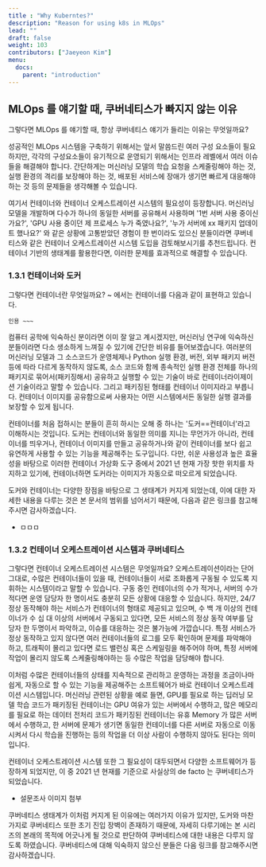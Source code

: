 ```yaml
---
title : "Why Kuberntes?"
description: "Reason for using k8s in MLOps"
lead: ""
draft: false
weight: 103
contributors: ["Jaeyeon Kim"]
menu:
  docs:
    parent: "introduction"
---
```


## MLOps 를 얘기할 때, 쿠버네티스가 빠지지 않는 이유

 그렇다면 MLOps 를 얘기할 때, 항상 쿠버네티스 얘기가 들리는 이유는 무엇일까요?

 성공적인 MLOps 시스템을 구축하기 위해서는 앞서 말씀드린 여러 구성 요소들이 필요하지만, 각각의 구성요소들이 유기적으로 운영되기 위해서는 인프라 레벨에서 여러 이슈들을 해결해야 합니다. 간단하게는 머신러닝 모델의 학습 요청을 스케줄링해야 하는 것, 실행 환경의 격리를 보장해야 하는 것, 배포된 서비스에 장애가 생기면 빠르게 대응해야 하는 것 등의 문제들을 생각해볼 수 있습니다.

 여기서 컨테이너와 컨테이너 오케스트레이션 시스템의 필요성이 등장합니다. 머신러닝 모델을 개발하며 다수가 하나의 동일한 서버를 공유해서 사용하며 '1번 서버 사용 중이신가요?', 'GPU 사용 중이던 제 프로세스 누가 죽였나요?', '누가 서버에 xx 패키지 업데이트 했나요?' 와 같은 상황에 고통받았던 경험이 한 번이라도 있으신 분들이라면 쿠버네티스와 같은 컨테이너 오케스트레이션 시스템 도입을 검토해보시기를 추천드립니다. 컨테이너 기반의 생태계를 활용한다면, 이러한 문제를 효과적으로 해결할 수 있습니다.

### 1.3.1 컨테이너와 도커

 그렇다면 컨테이너란 무엇일까요? ~ 에서는 컨테이너를 다음과 같이 표현하고 있습니다.

```plain
인용 ~~~
```

 컴퓨터 공학에 익숙하신 분이라면 이미 잘 알고 계시겠지만, 머신러닝 연구에 익숙하신 분들이라면 다소 생소하게 느껴질 수 있기에 간단한 비유를 들어보겠습니다. 여러분의 머신러닝 모델과 그 소스코드가 운영체제나 Python 실행 환경, 버전, 외부 패키지 버전 등에 따라 다르게 동작하지 않도록, 소스 코드와 함께 종속적인 실행 환경 전체를 하나의 패키지로 묶어서(패키징해서) 공유하고 실행할 수 있는 기술이 바로 컨테이너라이제이션 기술이라고 말할 수 있습니다. 그리고 패키징된 형태를 컨테이너 이미지라고 부릅니다. 컨테이너 이미지를 공유함으로써 사용자는 어떤 시스템에서든 동일한 실행 결과를 보장할 수 있게 됩니다.

 컨테이너를 처음 접하시는 분들이 흔히 하시는 오해 중 하나는 '도커==컨테이너'라고 이해하시는 것입니다. 도커는 컨테이너와 동일한 의미를 지니는 무언가가 아니라, 컨테이너를 띄우거나, 컨테이너 이미지를 만들고 공유하거나와 같이 컨테이너를 보다 쉽고 유연하게 사용할 수 있는 기능을 제공해주는 도구입니다. 다만, 쉬운 사용성과 높은 효율성을 바탕으로 이러한 컨테이너 가상화 도구 중에서 2021 년 현재 가장 핫한 위치를 차지하고 있기에, 컨테이너하면 도커라는 이미지가 자동으로 떠오르게 되었습니다.

 도커와 컨테이너는 다양한 장점을 바탕으로 그 생태계가 커지게 되었는데, 이에 대한 자세한 내용을 다루는 것은 본 문서의 범위를 넘어서기 때문에, 다음과 같은 링크를 참고해주시면 감사하겠습니다.

- ㅁㅁㅁ

### 1.3.2 컨테이너 오케스트레이션 시스템과 쿠버네티스

  그렇다면 컨테이너 오케스트레이션 시스템은 무엇일까요? 오케스트레이션이라는 단어 그대로, 수많은 컨테이너들이 있을 때, 컨테이너들이 서로 조화롭게 구동될 수 있도록 지휘하는 시스템이라고 말할 수 있습니다. 구동 중인 컨테이너의 수가 적거나, 서버의 수가 적다면 운영 담당자 한 명이서도 충분히 모든 상황에 대응할 수 있습니다. 하지만, 24/7 정상 동작해야 하는 서비스가 컨테이너의 형태로 제공되고 있으며, 수 백 개 이상의 컨테이너가 수 십 대 이상의 서버에서 구동되고 있다면, 모든 서비스의 정상 동작 여부를 담당자 한 두명이서 파악하고, 이슈를 대응하는 것은 불가능에 가깝습니다. 특정 서비스가 정상 동작하고 있지 않다면 여러 컨테이너들의 로그를 모두 확인하며 문제를 파악해야 하고, 트래픽이 몰리고 있다면 로드 밸런싱 혹은 스케일링을 해주어야 하며, 특정 서버에 작업이 몰리지 않도록 스케줄링해야하는 등 수많은 작업을 담당해야 합니다.

 이처럼 수많은 컨테이너들의 상태를 지속적으로 관리하고 운영하는 과정을 조금이나마 쉽게, 자동으로 할 수 있는 기능을 제공해주는 소프트웨어가 바로 컨테이너 오케스트레이션 시스템입니다. 머신러닝 관련된 상황을 예로 들면, GPU를 필요로 하는 딥러닝 모델 학습 코드가 패키징된 컨테이너는 GPU 여유가 있는 서버에서 수행하고, 많은 메모리를 필요로 하는 데이터 전처리 코드가 패키징된 컨테이너는 유휴 Memory 가 많은 서버에서 수행하고, 한 서버에 문제가 생기면 동일한 컨테이너를 다른 서버로 자동으로 이동시켜서 다시 학습을 진행하는 등의 작업을 더 이상 사람이 수행하지 않아도 된다는 의미입니다.

 컨테이너 오케스트레이션 시스템 또한 그 필요성이 대두되면서 다양한 소프트웨어가 등장하게 되었지만, 이 중 2021 년 현재를 기준으로 사실상의 de facto 는 쿠버네티스가 되었습니다.

- 설문조사 이미지 첨부

 쿠버네티스 생태계가 이처럼 커지게 된 이유에는 여러가지 이유가 있지만, 도커와 마찬가지로 쿠버네티스 또한 초기 진입 장벽이 존재하기 때문에, 자세히 다루기에는 본 시리즈의 본래의 목적에 어긋나게 될 것으로 판단하여 쿠버네티스에 대한 내용은 다루지 않도록 하였습니다. 쿠버네티스에 대해 익숙하지 않으신 분들은 다음 링크를 참고해주시면 감사하겠습니다.

